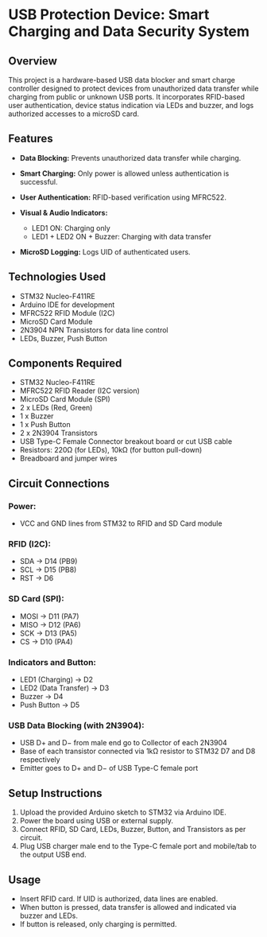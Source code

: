 # USB Protection Device: Smart Charging and Data Security System

## Overview

This project is a hardware-based USB data blocker and smart charge controller designed to protect devices from unauthorized data transfer while charging from public or unknown USB ports. It incorporates RFID-based user authentication, device status indication via LEDs and buzzer, and logs authorized accesses to a microSD card.

## Features

* **Data Blocking:** Prevents unauthorized data transfer while charging.
* **Smart Charging:** Only power is allowed unless authentication is successful.
* **User Authentication:** RFID-based verification using MFRC522.
* **Visual & Audio Indicators:**

  * LED1 ON: Charging only
  * LED1 + LED2 ON + Buzzer: Charging with data transfer
* **MicroSD Logging:** Logs UID of authenticated users.

## Technologies Used

* STM32 Nucleo-F411RE
* Arduino IDE for development
* MFRC522 RFID Module (I2C)
* MicroSD Card Module
* 2N3904 NPN Transistors for data line control
* LEDs, Buzzer, Push Button

## Components Required

* STM32 Nucleo-F411RE
* MFRC522 RFID Reader (I2C version)
* MicroSD Card Module (SPI)
* 2 x LEDs (Red, Green)
* 1 x Buzzer
* 1 x Push Button
* 2 x 2N3904 Transistors
* USB Type-C Female Connector breakout board or cut USB cable
* Resistors: 220Ω (for LEDs), 10kΩ (for button pull-down)
* Breadboard and jumper wires

## Circuit Connections

### Power:

* VCC and GND lines from STM32 to RFID and SD Card module

### RFID (I2C):

* SDA -> D14 (PB9)
* SCL -> D15 (PB8)
* RST -> D6

### SD Card (SPI):

* MOSI -> D11 (PA7)
* MISO -> D12 (PA6)
* SCK  -> D13 (PA5)
* CS   -> D10 (PA4)

### Indicators and Button:

* LED1 (Charging) -> D2
* LED2 (Data Transfer) -> D3
* Buzzer -> D4
* Push Button -> D5

### USB Data Blocking (with 2N3904):

* USB D+ and D− from male end go to Collector of each 2N3904
* Base of each transistor connected via 1kΩ resistor to STM32 D7 and D8 respectively
* Emitter goes to D+ and D− of USB Type-C female port

## Setup Instructions

1. Upload the provided Arduino sketch to STM32 via Arduino IDE.
2. Power the board using USB or external supply.
3. Connect RFID, SD Card, LEDs, Buzzer, Button, and Transistors as per circuit.
4. Plug USB charger male end to the Type-C female port and mobile/tab to the output USB end.

## Usage

* Insert RFID card. If UID is authorized, data lines are enabled.
* When button is pressed, data transfer is allowed and indicated via buzzer and LEDs.
* If button is released, only charging is permitted.



